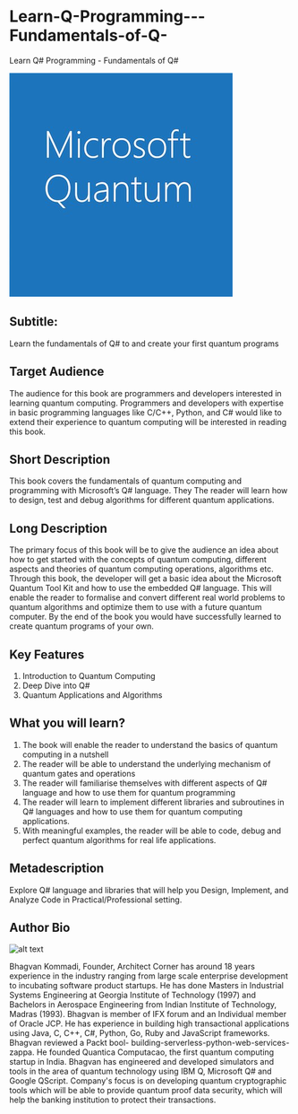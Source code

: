 # Learn-Q-Programming---Fundamentals-of-Q-
Learn Q# Programming - Fundamentals of Q#

![alt text](https://github.com/bhagvank/arc/blob/master/microsoft_quantum.png)


## Subtitle: 
Learn the fundamentals of Q# to and create your first quantum programs

## Target Audience 
The audience for this book are programmers and developers interested in learning quantum computing. Programmers and developers with expertise in basic programming languages like C/C++, Python, and C# would like to extend their experience to quantum computing will be interested in reading this book.
## Short Description
This book covers the fundamentals of quantum computing and programming with Microsoft’s Q# language. They The reader will learn how to design, test and debug algorithms for different quantum applications.
## Long Description
The primary focus of this book will be to give the audience an idea about how to get started with the concepts of quantum computing, different aspects and theories of quantum computing operations, algorithms etc. Through this book, the developer will get a basic idea about the Microsoft Quantum Tool Kit and how to use the embedded Q# language. This will enable the reader to formalise and convert different real world problems to quantum algorithms and optimize them to use with a future quantum computer. By the end of the book you would have successfully learned to create quantum programs of your own.

## Key Features
1. Introduction to Quantum Computing 
2. Deep Dive into Q#
3. Quantum Applications and Algorithms 

## What you will learn?
1. The book will enable the reader to understand the basics of quantum computing in a nutshell
2. The reader will be able to understand the underlying mechanism of quantum gates and operations
3. The reader will familiarise themselves with different aspects of Q# language and how to use them for quantum programming
4. The reader will learn to implement different libraries and subroutines in Q# languages and how to use them for quantum computing applications.
5. With meaningful examples, the reader will be able to code, debug and perfect quantum algorithms for real life applications.
## Metadescription
Explore Q# language and libraries that will help you Design, Implement, and Analyze Code in Practical/Professional setting.

## Author Bio

![alt text](https://avatars1.githubusercontent.com/u/2901756?s=96&v=4)

Bhagvan Kommadi, Founder, Architect Corner has around 18 years experience in the industry ranging from large scale enterprise development to incubating software product startups. He has done Masters in Industrial Systems Engineering at Georgia Institute of Technology (1997) and Bachelors in Aerospace Engineering from Indian Institute of Technology, Madras (1993). Bhagvan is member of IFX forum and an Individual member of Oracle JCP. He has experience in building high transactional applications using Java, C, C++, C#, Python, Go, Ruby and JavaScript frameworks. Bhagvan reviewed a Packt bool- building-serverless-python-web-services- zappa. He founded Quantica Computacao, the first quantum computing startup in India. Bhagvan has engineered and developed simulators and tools in the area of quantum technology using IBM Q, Microsoft Q# and Google QScript. Company's focus is on developing quantum cryptographic tools which will be able to provide quantum proof data security, which will help the banking institution to protect their transactions.
